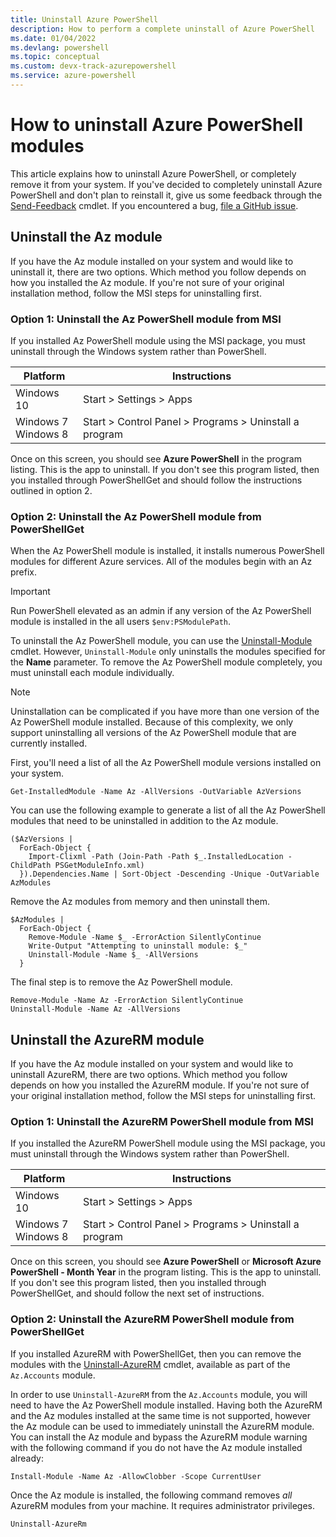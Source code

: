 ```yaml
---
title: Uninstall Azure PowerShell
description: How to perform a complete uninstall of Azure PowerShell
ms.date: 01/04/2022
ms.devlang: powershell
ms.topic: conceptual
ms.custom: devx-track-azurepowershell
ms.service: azure-powershell
---
```


# How to uninstall Azure PowerShell modules

This article explains how to uninstall Azure PowerShell, or completely remove it from your system.
If you've decided to completely uninstall Azure PowerShell and don't plan to reinstall it, give us
some feedback through the [Send-Feedback](/powershell/module/az.accounts/send-feedback) cmdlet. If
you encountered a bug, [file a GitHub issue](https://github.com/azure/azure-powershell/issues).

## Uninstall the Az module

If you have the Az module installed on your system and would like to uninstall it, there are
two options. Which method you follow depends on how you installed the Az module. If you're not
sure of your original installation method, follow the MSI steps for uninstalling first.

### Option 1: Uninstall the Az PowerShell module from MSI

If you installed Az PowerShell module using the MSI package, you must uninstall through the Windows
system rather than PowerShell.

|         Platform         |                      Instructions                      |
| ------------------------ | ------------------------------------------------------ |
| Windows 10               | Start > Settings > Apps                                |
| Windows 7 </br>Windows 8 | Start > Control Panel > Programs > Uninstall a program |

Once on this screen, you should see **Azure PowerShell** in the program listing. This is the app to
uninstall. If you don't see this program listed, then you installed through PowerShellGet and
should follow the instructions outlined in option 2.

### Option 2: Uninstall the Az PowerShell module from PowerShellGet

When the Az PowerShell module is installed, it installs numerous PowerShell modules for different
Azure services. All of the modules begin with an Az prefix.

> [!IMPORTANT]
> Run PowerShell elevated as an admin if any version of the Az PowerShell module is installed in the
> all users `$env:PSModulePath`.

To uninstall the Az PowerShell module, you can use the
[Uninstall-Module](/powershell/module/powershellget/uninstall-module) cmdlet. However,
`Uninstall-Module` only uninstalls the modules specified for the **Name** parameter. To remove the Az
PowerShell module completely, you must uninstall each module individually.

> [!NOTE]
> Uninstallation can be complicated if you have more than one version of the Az PowerShell module
> installed. Because of this complexity, we only support uninstalling all versions of the Az
> PowerShell module that are currently installed.

First, you'll need a list of all the Az PowerShell module versions installed on your system.

```azurepowershell-interactive
Get-InstalledModule -Name Az -AllVersions -OutVariable AzVersions
```

You can use the following example to generate a list of all the Az PowerShell modules that need to
be uninstalled in addition to the Az module.

```azurepowershell-interactive
($AzVersions |
  ForEach-Object {
    Import-Clixml -Path (Join-Path -Path $_.InstalledLocation -ChildPath PSGetModuleInfo.xml)
  }).Dependencies.Name | Sort-Object -Descending -Unique -OutVariable AzModules
```

Remove the Az modules from memory and then uninstall them.

```azurepowershell-interactive
$AzModules |
  ForEach-Object {
    Remove-Module -Name $_ -ErrorAction SilentlyContinue
    Write-Output "Attempting to uninstall module: $_"
    Uninstall-Module -Name $_ -AllVersions
  }
```

The final step is to remove the Az PowerShell module.

```azurepowershell-interactive
Remove-Module -Name Az -ErrorAction SilentlyContinue
Uninstall-Module -Name Az -AllVersions
```

## Uninstall the AzureRM module

If you have the Az module installed on your system and would like to uninstall AzureRM, there are
two options. Which method you follow depends on how you installed the AzureRM module. If you're not
sure of your original installation method, follow the MSI steps for uninstalling first.

### Option 1: Uninstall the AzureRM PowerShell module from MSI

If you installed the AzureRM PowerShell module using the MSI package, you must uninstall through the
Windows system rather than PowerShell.

|         Platform         |                      Instructions                      |
| ------------------------ | ------------------------------------------------------ |
| Windows 10               | Start > Settings > Apps                                |
| Windows 7 </br>Windows 8 | Start > Control Panel > Programs > Uninstall a program |

Once on this screen, you should see **Azure PowerShell** or **Microsoft Azure PowerShell - Month
Year** in the program listing. This is the app to uninstall. If you don't see this program listed,
then you installed through PowerShellGet, and should follow the next set of instructions.

### Option 2: Uninstall the AzureRM PowerShell module from PowerShellGet

If you installed AzureRM with PowerShellGet, then you can remove the modules with the
[Uninstall-AzureRM](/powershell/module/az.accounts/uninstall-azurerm) cmdlet, available as part of
the `Az.Accounts` module.

In order to use `Uninstall-AzureRM` from the `Az.Accounts` module, you will need to have the Az
PowerShell module installed. Having both the AzureRM and the Az modules installed at the same time
is not supported, however the Az module can be used to immediately uninstall the AzureRM module. You
can install the Az module and bypass the AzureRM module warning with the following command if you do
not have the Az module installed already:

```powershell-interactive
Install-Module -Name Az -AllowClobber -Scope CurrentUser
```

Once the Az module is installed, the following command removes _all_ AzureRM modules from your machine. It
requires administrator privileges.

```powershell-interactive
Uninstall-AzureRm
```
